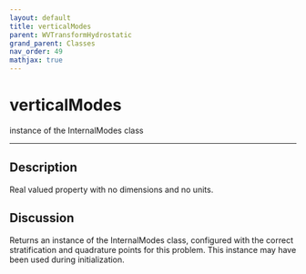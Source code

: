 ```yaml
---
layout: default
title: verticalModes
parent: WVTransformHydrostatic
grand_parent: Classes
nav_order: 49
mathjax: true
---
```


#  verticalModes

instance of the InternalModes class


---

## Description
Real valued property with no dimensions and no units.

## Discussion

Returns an instance of the InternalModes class, configured with the correct stratification and quadrature points for this problem. This instance may have been used during initialization.

